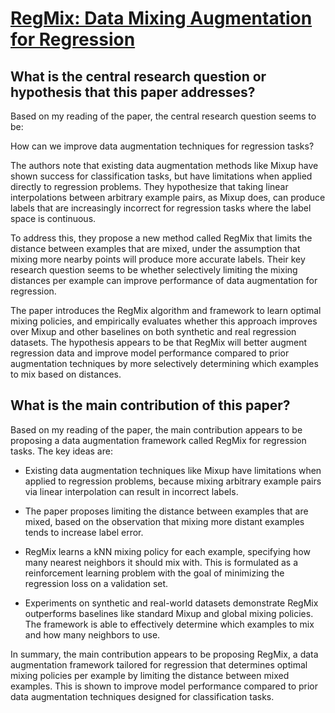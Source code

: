 # [RegMix: Data Mixing Augmentation for Regression](https://arxiv.org/abs/2106.03374v4)

## What is the central research question or hypothesis that this paper addresses?

 Based on my reading of the paper, the central research question seems to be:

How can we improve data augmentation techniques for regression tasks? 

The authors note that existing data augmentation methods like Mixup have shown success for classification tasks, but have limitations when applied directly to regression problems. They hypothesize that taking linear interpolations between arbitrary example pairs, as Mixup does, can produce labels that are increasingly incorrect for regression tasks where the label space is continuous. 

To address this, they propose a new method called RegMix that limits the distance between examples that are mixed, under the assumption that mixing more nearby points will produce more accurate labels. Their key research question seems to be whether selectively limiting the mixing distances per example can improve performance of data augmentation for regression.

The paper introduces the RegMix algorithm and framework to learn optimal mixing policies, and empirically evaluates whether this approach improves over Mixup and other baselines on both synthetic and real regression datasets. The hypothesis appears to be that RegMix will better augment regression data and improve model performance compared to prior augmentation techniques by more selectively determining which examples to mix based on distances.


## What is the main contribution of this paper?

 Based on my reading of the paper, the main contribution appears to be proposing a data augmentation framework called RegMix for regression tasks. The key ideas are:

- Existing data augmentation techniques like Mixup have limitations when applied to regression problems, because mixing arbitrary example pairs via linear interpolation can result in incorrect labels. 

- The paper proposes limiting the distance between examples that are mixed, based on the observation that mixing more distant examples tends to increase label error.

- RegMix learns a kNN mixing policy for each example, specifying how many nearest neighbors it should mix with. This is formulated as a reinforcement learning problem with the goal of minimizing the regression loss on a validation set.

- Experiments on synthetic and real-world datasets demonstrate RegMix outperforms baselines like standard Mixup and global mixing policies. The framework is able to effectively determine which examples to mix and how many neighbors to use.

In summary, the main contribution appears to be proposing RegMix, a data augmentation framework tailored for regression that determines optimal mixing policies per example by limiting the distance between mixed examples. This is shown to improve model performance compared to prior data augmentation techniques designed for classification tasks.
